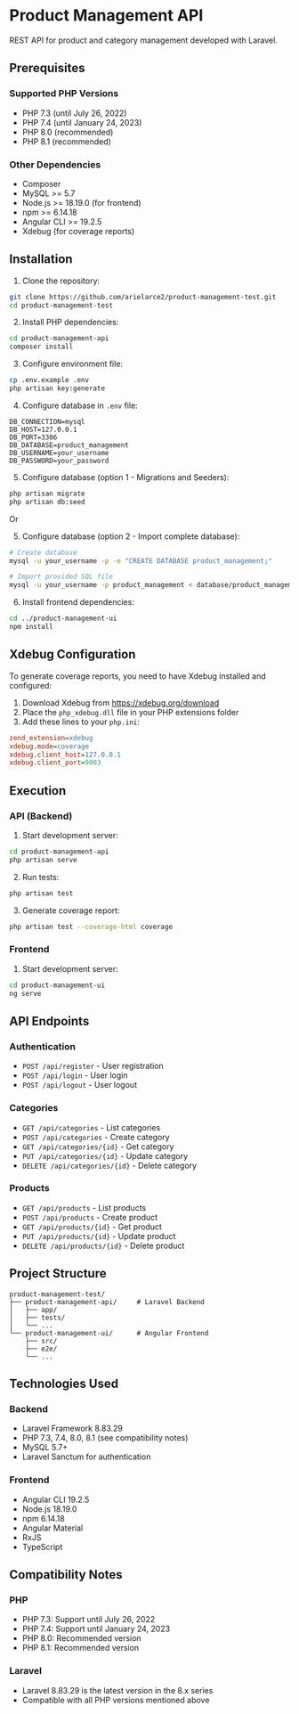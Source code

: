 # Product Management API

REST API for product and category management developed with Laravel.

## Prerequisites

### Supported PHP Versions
- PHP 7.3 (until July 26, 2022)
- PHP 7.4 (until January 24, 2023)
- PHP 8.0 (recommended)
- PHP 8.1 (recommended)

### Other Dependencies
- Composer
- MySQL >= 5.7
- Node.js >= 18.19.0 (for frontend)
- npm >= 6.14.18
- Angular CLI >= 19.2.5
- Xdebug (for coverage reports)

## Installation

1. Clone the repository:
```bash
git clone https://github.com/arielarce2/product-management-test.git
cd product-management-test
```

2. Install PHP dependencies:
```bash
cd product-management-api
composer install
```

3. Configure environment file:
```bash
cp .env.example .env
php artisan key:generate
```

4. Configure database in `.env` file:
```env
DB_CONNECTION=mysql
DB_HOST=127.0.0.1
DB_PORT=3306
DB_DATABASE=product_management
DB_USERNAME=your_username
DB_PASSWORD=your_password
```

5. Configure database (option 1 - Migrations and Seeders):
```bash
php artisan migrate
php artisan db:seed
```

Or

5. Configure database (option 2 - Import complete database):
```bash
# Create database
mysql -u your_username -p -e "CREATE DATABASE product_management;"

# Import provided SQL file
mysql -u your_username -p product_management < database/product_management.sql
```

6. Install frontend dependencies:
```bash
cd ../product-management-ui
npm install
```

## Xdebug Configuration

To generate coverage reports, you need to have Xdebug installed and configured:

1. Download Xdebug from https://xdebug.org/download
2. Place the `php_xdebug.dll` file in your PHP extensions folder
3. Add these lines to your `php.ini`:
```ini
zend_extension=xdebug
xdebug.mode=coverage
xdebug.client_host=127.0.0.1
xdebug.client_port=9003
```

## Execution

### API (Backend)

1. Start development server:
```bash
cd product-management-api
php artisan serve
```

2. Run tests:
```bash
php artisan test
```

3. Generate coverage report:
```bash
php artisan test --coverage-html coverage
```

### Frontend

1. Start development server:
```bash
cd product-management-ui
ng serve
```

## API Endpoints

### Authentication

- `POST /api/register` - User registration
- `POST /api/login` - User login
- `POST /api/logout` - User logout

### Categories

- `GET /api/categories` - List categories
- `POST /api/categories` - Create category
- `GET /api/categories/{id}` - Get category
- `PUT /api/categories/{id}` - Update category
- `DELETE /api/categories/{id}` - Delete category

### Products

- `GET /api/products` - List products
- `POST /api/products` - Create product
- `GET /api/products/{id}` - Get product
- `PUT /api/products/{id}` - Update product
- `DELETE /api/products/{id}` - Delete product

## Project Structure

```
product-management-test/
├── product-management-api/     # Laravel Backend
│   ├── app/
│   ├── tests/
│   └── ...
└── product-management-ui/      # Angular Frontend
    ├── src/
    ├── e2e/
    └── ...
```

## Technologies Used

### Backend
- Laravel Framework 8.83.29
- PHP 7.3, 7.4, 8.0, 8.1 (see compatibility notes)
- MySQL 5.7+
- Laravel Sanctum for authentication

### Frontend
- Angular CLI 19.2.5
- Node.js 18.19.0
- npm 6.14.18
- Angular Material
- RxJS
- TypeScript

## Compatibility Notes

### PHP
- PHP 7.3: Support until July 26, 2022
- PHP 7.4: Support until January 24, 2023
- PHP 8.0: Recommended version
- PHP 8.1: Recommended version

### Laravel
- Laravel 8.83.29 is the latest version in the 8.x series
- Compatible with all PHP versions mentioned above
